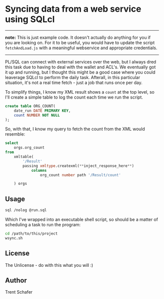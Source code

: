 # Syncing data from a web service using SQLcl

---
**note:** This is just example code. It doesn't actually do anything for you if you are looking on. For it to be useful, you would have to update the script `fetchAndLoad.js` with a meaningful webservice and appropriate credentials.

---

PL/SQL can connect with external services over the web, but I always dred this task due to having to deal with the wallet and ACL's. We eventually got it up and running, but I thought this might be a good case where you could leaverage SQLcl to perform the daily task. Afterall, in this particular situation, it's not a real time fetch - just a job that runs once per day.

To simplify things, I know my XML result shows a `count` at the top level, so I'll create a simple table to log the count each time we run the script.

```sql
create table ORG_COUNT(
    date_run DATE PRIMARY KEY,
    count NUMBER NOT NULL
);
```

So, with that, I know my query to fetch the count from the XML would resemble:

```sql
select
    orgs.org_count
from
    xmltable(
        '/Result'
        passing xmltype.createxml(**inject_response_here**)
            columns
                org_count number path '/Result/count'

    ) orgs
```


## Usage

```bash
sql /nolog @run.sql
```

Which I've wrapped into an executable shell script, so should be a matter of scheduling a task to run the program:

```bash
cd /path/to/this/project
wsync.sh
```

## License

The Unlicense - do with this what you will :)

## Author

Trent Schafer
